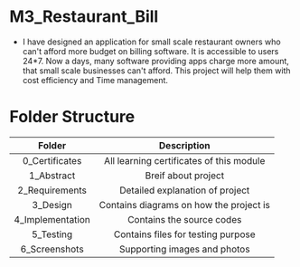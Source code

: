# M3_Restaurant_Bill

* I have designed an application for small scale restaurant owners who can't afford more budget on billing software. It is accessible to users 24*7. Now a days, many software providing apps charge more amount, that small scale businesses can't afford. This project will help them with cost efficiency and Time management.

# Folder Structure
|Folder|Description|
|:--:|:--:|
|0_Certificates| All learning certificates of this module|
|1_Abstract| Breif about project|
|2_Requirements| Detailed explanation of project|
|3_Design| Contains diagrams on how the project is|
|4_Implementation| Contains the source codes|
|5_Testing| Contains files for testing purpose|
|6_Screenshots| Supporting images and photos|

